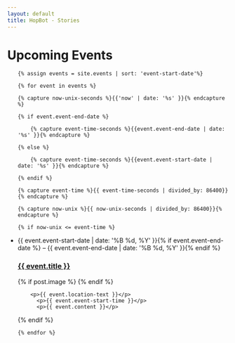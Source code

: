 ```yaml
---
layout: default
title: HopBot - Stories
---
```


<div class="home" id="home">
  <h1 class="pageTitle">Upcoming Events</h1>
  <ul class="posts noList">

    {% assign events = site.events | sort: 'event-start-date'%}

    {% for event in events %}

    {% capture now-unix-seconds %}{{'now' | date: '%s' }}{% endcapture %}

    {% if event.event-end-date %}

        {% capture event-time-seconds %}{{event.event-end-date | date: '%s' }}{% endcapture %}

    {% else %}

        {% capture event-time-seconds %}{{event.event-start-date | date: '%s' }}{% endcapture %}

    {% endif %}

    {% capture event-time %}{{ event-time-seconds | divided_by: 86400}}{% endcapture %}

    {% capture now-unix %}{{ now-unix-seconds | divided_by: 86400}}{% endcapture %}

    {% if now-unix <= event-time %}

      
  <li>
  <span class="date">{{ event.event-start-date | date: '%B %d, %Y' }}{% if event.event-end-date %} &#8211; {{ event.event-end-date | date: '%B %d, %Y' }}{% endif %}</span>
    <h3><a class="post-link" href="{{ event.url | prepend: site.baseurl }}">{{ event.title }}</a></h3>
    {% if post.image %}<a class="post-link" href="{{ post.url | prepend: site.baseurl }}"><img src="{{ '/uploads/' | prepend: site.baseurl | append: post.image }}" alt=""></a> {% endif %}
           
        <p>{{ event.location-text }}</p>
          <p>{{ event.event-start-time }}</p>
          <p>{{ event.content }}</p>
  </li>
    {% endif %}

    {% endfor %}

  </ul>

</div>



